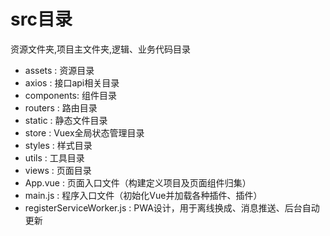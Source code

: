 <!--
 * @Project: Do not edit
 * @Author: Zi_Jun
 * @Email: zijun2030@gmail.com
 * @Date: 2019-06-20 20:33:49
 * @LastEditTime: 2019-06-21 10:17:10
 * @LastEditors: Do not edit
 * @Note: Do not edit
 -->

# src目录

资源文件夹,项目主文件夹,逻辑、业务代码目录

+ assets : 资源目录
+ axios : 接口api相关目录
+ components: 组件目录
+ routers : 路由目录
+ static : 静态文件目录
+ store : Vuex全局状态管理目录
+ styles : 样式目录
+ utils : 工具目录
+ views : 页面目录
+ App.vue : 页面入口文件（构建定义项目及页面组件归集）
+ main.js : 程序入口文件（初始化Vue并加载各种插件、插件）
+ registerServiceWorker.js : PWA设计，用于离线换成、消息推送、后台自动更新
